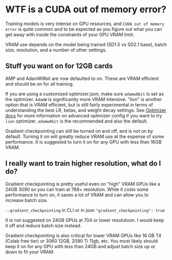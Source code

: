 # WTF is a CUDA out of memory error?

Training models is very intense on GPU resources, and `CUDA out of memory error` is quite common and to be expected as you figure out what you can get away with inside the constraints of your GPU VRAM limit.

VRAM use depends on the model being trained (SD1.5 vs SD2.1 base), batch size, resolution, and a number of other settings.

## Stuff you want on for 12GB cards

AMP and AdamW8bit are now defaulted to on.  These are VRAM efficient and should be on for all training.

If you are using a customized optimizer.json, make sure `adamw8bit` is set as the optimizer.  `AdamW` is significantly more VRAM intensive. "lion" is another option that is VRAM efficient, but is still fairly experimental in terms of understanding the best LR, betas, and weight decay settings.  See [Optimizer docs](OPTIMIZER.md) for more information on advanced optimizer config if you want to try `lion` optimizer. `adamw8bit` is the recommended and also the default.

Gradient checkpointing can still be turned on and off, and is not on by default.  Turning it on will greatly reduce VRAM use at the expense of some performance.  It is suggested to turn it on for any GPU with less than 16GB VRAM.

## I really want to train higher resolution, what do I do?

Gradient checkpointing is pretty useful even on "high" VRAM GPUs like a 24GB 3090 so you can train at 768+ resolution.  While it costs some performance to turn on, it saves a lot of VRAM and can allow you to increase batch size. 

`--gradient_checkpointing` in CLI or in json `"gradient_checkpointing": true`

It is not suggested on 24GB GPUs at 704 or lower resolutoon.  I would keep it off and reduce batch size instead.

Gradient checkpointing is also critical for lower VRAM GPUs like 16 GB T4 (Colab free tier) or 3060 12GB, 2080 Ti 11gb, etc.  You most likely should keep it on for any GPU with less than 24GB and adjust batch size up or down to fit your VRAM.